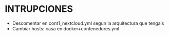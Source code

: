 # INTRUPCIONES

- Descomentar en cont1_nextcloud.yml segun la arquitectura que tengais
- Cambiar hosts: casa en docker+contenedores.yml
